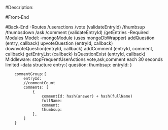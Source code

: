 #Description:
	
#Front-End

#Back-End
	-Routes
		/useractions
			/vote (validateEntryId)
				/thumbsup
				/thumbsdown
			/ask
			/comment (validateEntryId)
			/getEntries
	-Required Modules
		Model:
			-mongoModule (uses mongoDbWrapper)
				addQuestion		(entry, callback)
				upvoteQuestion	(entryId, callback)
				downvoteQuestion(entryId, callback)
				addComment		(entryId, comment, callback)
				getEntryList	(callback)
				isQuestionExist	(entryId, callback)
		Middleware:
			stopFrequentUserActions
				vote,ask,comment each 30 seconds limited
	-data structure
		entry:{
			question:
			thumbsup:
			entryId:
		}
		
		commentGroup:{
			entryId: 
			//commentCount
			comments: [
				{
					commentId: hash(answer) + hash(fullName)
					fullName:
					comment:
					thumbsup:
				},
			]
		}